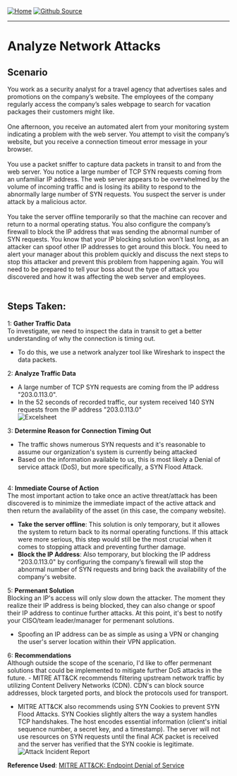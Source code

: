 <div style="display: inline-block;">
  <a href="https://breachopen.github.io/Chas-Riley/">
    <img src="https://img.shields.io/badge/Home-3ba0e6" alt="Home">
  </a>
</div>

<div style="display: inline-block;">
  <a href="https://github.com/BreachOpen/Chas-Riley/" target="_blank">
    <img src="https://img.shields.io/badge/Github_Source-3ba0e6" alt="Github Source">
  </a>
</div>

---

# Analyze Network Attacks

## Scenario
You work as a security analyst for a travel agency that advertises sales and promotions on the company’s website. The employees of the company regularly access the company’s sales webpage to search for vacation packages their customers might like. 
<br /><br />
One afternoon, you receive an automated alert from your monitoring system indicating a problem with the web server. You attempt to visit the company’s website, but you receive a connection timeout error message in your browser.
<br /><br />
You use a packet sniffer to capture data packets in transit to and from the web server. You notice a large number of TCP SYN requests coming from an unfamiliar IP address. The web server appears to be overwhelmed by the volume of incoming traffic and is losing its ability to respond to the abnormally large number of SYN requests. You suspect the server is under attack by a malicious actor. 
<br /><br />
You take the server offline temporarily so that the machine can recover and return to a normal operating status. You also configure the company’s firewall to block the IP address that was sending the abnormal number of SYN requests. You know that your IP blocking solution won’t last long, as an attacker can spoof other IP addresses to get around this block. You need to alert your manager about this problem quickly and discuss the next steps to stop this attacker and prevent this problem from happening again. You will need to be prepared to tell your boss about the type of attack you discovered and how it was affecting the web server and employees.
<br /><br />

## Steps Taken:
1: **Gather Traffic Data**<br />
To investigate, we need to inspect the data in transit to get a better understanding of why the connection is timing out.
- To do this, we use a  network analyzer tool like Wireshark to inspect the data packets.

2: **Analyze Traffic Data**<br />
- A large number of TCP SYN requests are coming from the IP address "203.0.113.0".
- In the 52 seconds of recorded traffic, our system received 140 SYN requests from the IP address "203.0.113.0" <br />
![Excelsheet](../../assets/img/attack/1.png)

3: **Determine Reason for Connection Timing Out**<br />
- The traffic shows numerous SYN requests and it's reasonable to assume our organization's system is currently being attacked
- Based on the information available to us, this is most likely a Denial of service attack (DoS), but more specifically, a SYN Flood Attack.
<br /><br />

4: **Immediate Course of Action**<br />
The most important action to take once an active threat/attack has been discovered is to minimize the immediate impact of the active attack and then return the availability of the asset (in this case, the company website).
- **Take the server offline**: This solution is only temporary, but it allowes the system to return back to its normal operating functions. If this attack were more serious, this step would still be the most crucial when it comes to stopping attack and preventing further damage.
- **Block the IP Address**: Also temporary, but blocking the IP address "203.0.113.0" by configuring the company’s firewall will stop the abnormal number of SYN requests and bring back the availability of the company's website. 

5: **Permenant Solution**<br />
Blocking an IP's access will only slow down the attacker. The moment they realize their IP address is being blocked, they can also change or spoof their IP address to continue further attacks. At this point, it's best to notify your CISO/team leader/manager for permenant solutions.
- Spoofing an IP address can be as simple as using a VPN or changing the user's server location within their VPN application.

6: **Recommendations**<br />
Although outside the scope of the scenario, I'd like to offer permenant solutions that could be implemented to mitigate further DoS attacks in the future. - MITRE ATT&CK recommends filtering upstream network traffic by utilizing Content Delivery Networks (CDN). CDN's can block source addresses, block targeted ports, and block the protocols used for transport.
- MITRE ATT&CK also recommends using SYN Cookies to prevent SYN Flood Attacks. SYN Cookies slightly alters the way a system handles TCP handshakes. The host encodes essential information (client's initial sequence number, a secret key, and a timestamp). The server will not use resources on SYN requests until the final ACK packet is received and the server has verified that the SYN cookie is legitimate.<br />
![Attack Incident Report](../../assets/img/attack/2.png)

**Reference Used**: [MITRE ATT&CK: Endpoint Denial of Service](https://attack.mitre.org/techniques/T1499/)
